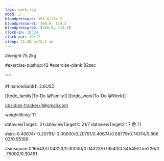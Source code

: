 ```yaml
---
tags: work_log
mood: 3
bloodpressure: 160.6/114.2
bloodpressure1: 160.6, 114.2
bloodpressure2: [160.6, 114.2]
clock-in: 10:24
clock-out: 19:12
sleep: 11:36 pm/6:2 am
---
```


#weight:75.2kg

#exercise-pushup:42
#exercise-plank:82sec


⭐⭐

#finance/bank1:-2.6USD

[[todo_family|To-Do @Family]]
[[todo_work|To-Do @Work]]

obsidian-tracker+1@gmail.com

weightlifting: 11

dataviewTarget:: 21
dataviewTarget1:: 21/7
dataviewTarget2:: 7 @ 71

#sin:-0.40674/-0.20791/-0.00000/0.20791/0.40674/0.58779/0.74314/0.86603/0.95106

#sinsquare:0.16543/0.04323/0.00000/0.04323/0.16543/0.34549/0.55226/0.75000/0.90451

